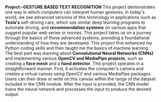 **Project:-GESTURE BASED TEXT RECOGNITION**
This project demonstrates one way in which computers can interpret human gestures. In today's world, we see advanced versions of this technology in applications such as **Tesla's** 
self-driving cars, which use similar deep learning programs to automate driving, and **recommendation systems** on various apps that suggest popular web series or movies. This project 
takes us on a journey through the basics of these advanced systems, providing a foundational understanding of how they are developed.
This project first enhanced my Python coding skills and then taught me the basics of machine learning. The best part was learning about **Convolutional Neural Networks (CNNs)** and 
implementing various **OpenCV and MediaPipe projects**, such as creating a **face mesh** and a **hand detector**.
This project operates in a straightforward manner. First, it activates the computer's camera and creates a virtual canvas using OpenCV and various MediaPipe packages. Users can then draw or write on this canvas within the range of the dataset included in the CNN module. After the input is provided, the CNN model trains the neural network and processes the input to produce the desired output.
